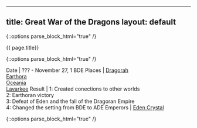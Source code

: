 
---
title: Great War of the Dragons
layout: default
---

{::options parse_block_html="true" /}

<div class="row">
<div class="col-md-3">
<div class="panel panel-default no-padding">
<div class="panel-heading">
{{ page.title}}
</div>
<div class="panel-body">
</div>
<div class="panel-body">
  
{::options parse_block_html="true" /}

Date | ??? - November 27, 1 BDE
Places | [Dragorah](/planets-dragorah.html)<br/>[Earthora](/planets-earthora.html)<br/>[Oceania](/planets-oceania.html)<br/>[Lavarkee](/planets-lavarkee.html)
Result | 1: Created conections to other worlds<br/> 2: Earthoran victory<br/> 3: Defeat of Eden and the fall of the Dragoran Empire<br/> 4: Changed the setting from BDE to ADE
Emperors | [Eden Crystal](/characters-eden-crystal.html) 

</div>
</div>
</div>
<div class="col-md-9">
  
{::options parse_block_html="true" /}

</div>
</div>
